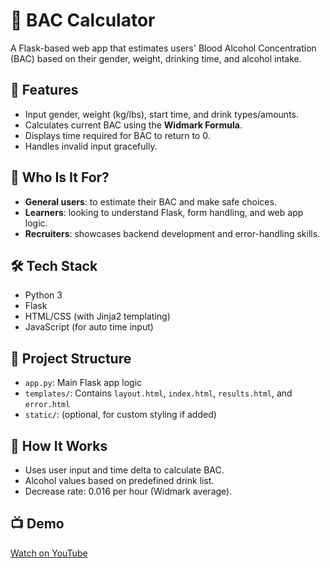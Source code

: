 # 🧪 BAC Calculator

A Flask-based web app that estimates users' Blood Alcohol Concentration (BAC) based on their gender, weight, drinking time, and alcohol intake.

## 🚀 Features
- Input gender, weight (kg/lbs), start time, and drink types/amounts.
- Calculates current BAC using the **Widmark Formula**.
- Displays time required for BAC to return to 0.
- Handles invalid input gracefully.

## 👤 Who Is It For?
- **General users**: to estimate their BAC and make safe choices.
- **Learners**: looking to understand Flask, form handling, and web app logic.
- **Recruiters**: showcases backend development and error-handling skills.

## 🛠️ Tech Stack
- Python 3
- Flask
- HTML/CSS (with Jinja2 templating)
- JavaScript (for auto time input)

## 📂 Project Structure
- `app.py`: Main Flask app logic
- `templates/`: Contains `layout.html`, `index.html`, `results.html`, and `error.html`
- `static/`: (optional, for custom styling if added)

## 🧮 How It Works
- Uses user input and time delta to calculate BAC.
- Alcohol values based on predefined drink list.
- Decrease rate: 0.016 per hour (Widmark average).

## 📺 Demo
[Watch on YouTube](https://www.youtube.com/watch?v=Tg2UdCoMSzM)
